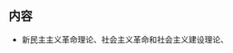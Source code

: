 
## 内容
- 新民主主义革命理论、社会主义革命和社会主义建设理论、


<!--stackedit_data:
eyJoaXN0b3J5IjpbLTE3MDQ4Nzk5NDEsMjA0MDI5NzYyMl19
-->